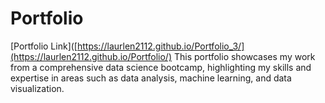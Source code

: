 # Portfolio
[Portfolio Link]([https://laurlen2112.github.io/Portfolio_3/](https://laurlen2112.github.io/Portfolio/)
This portfolio showcases my work from a comprehensive data science bootcamp, highlighting my skills and expertise in areas such as data analysis, machine learning, and data visualization.
